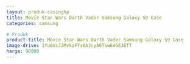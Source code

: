 ```yaml
---
layout: produk-casinghp
title: Movie Star Wars Darth Vader Samsung Galaxy S9 Case
categories: samsung

# Produk
product-title: Movie Star Wars Darth Vader Samsung Galaxy S9 Case
image-drive: 1Yu8XsJJMvkzFYs8AJcyA6Tsw64GEJETT
harga: 90000
---
```


